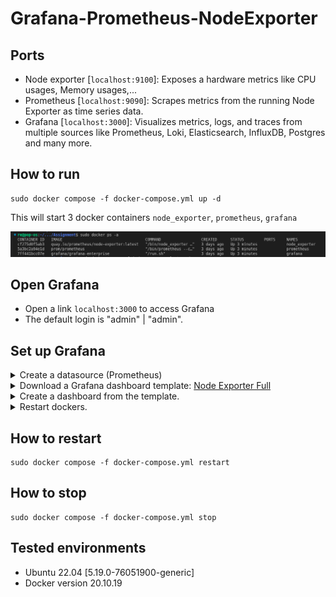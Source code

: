# Grafana-Prometheus-NodeExporter

## Ports

- Node exporter [`localhost:9100`]: Exposes a hardware metrics like CPU usages, Memory usages,...
- Prometheus [`localhost:9090`]: Scrapes metrics from the running Node Exporter as time series data.
- Grafana [`localhost:3000`]: Visualizes metrics, logs, and traces from multiple sources like Prometheus, Loki, Elasticsearch, InfluxDB, Postgres and many more.

## How to run

```Shell
sudo docker compose -f docker-compose.yml up -d
```

This will start 3 docker containers `node_exporter`, `prometheus`, `grafana`

<img src="images/docker.png">

## Open Grafana

- Open a link `localhost:3000` to access Grafana
- The default login is "admin" | "admin".

## Set up Grafana

<details>
<summary>Create a datasource (Prometheus)</summary>
<img src="images/grafana-datasource.png">
</details>

<details>
<summary> Download a Grafana dashboard template: <a href="https://grafana.com/grafana/dashboards/1860-node-exporter-full/">Node Exporter Full</a> </summary>
</details>

<details>
<summary> Create a dashboard from the template. </summary>
<img src="images/grafana-dashboard.png">
</details>

<details>
<summary> Restart dockers. </summary>
</details>

## How to restart
```Shell
sudo docker compose -f docker-compose.yml restart
```

## How to stop

```Shell
sudo docker compose -f docker-compose.yml stop
```

## Tested environments

- Ubuntu 22.04 [5.19.0-76051900-generic]
- Docker version 20.10.19
